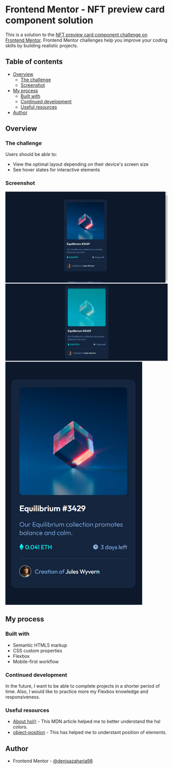 # Frontend Mentor - NFT preview card component solution

This is a solution to the [NFT preview card component challenge on Frontend Mentor](https://www.frontendmentor.io/challenges/nft-preview-card-component-SbdUL_w0U). Frontend Mentor challenges help you improve your coding skills by building realistic projects. 

## Table of contents

- [Overview](#overview)
  - [The challenge](#the-challenge)
  - [Screenshot](#screenshot)
- [My process](#my-process)
  - [Built with](#built-with)
  - [Continued development](#continued-development)
  - [Useful resources](#useful-resources)
- [Author](#author)

## Overview

### The challenge

Users should be able to:

- View the optimal layout depending on their device's screen size
- See hover states for interactive elements

### Screenshot

![1](./my_design/desktop-design.png)
![2](./my_design/hover-state.png)
![3](./my_design/mobile-design.png)

## My process

### Built with

- Semantic HTML5 markup
- CSS custom properties
- Flexbox
- Mobile-first workflow

### Continued development

In the future, I want to be able to complete projects in a shorter period of time. Also, I would like to practice more my Flexbox knowledge and responsiveness.

### Useful resources

- [About hsl()](https://developer.mozilla.org/en-US/docs/Web/CSS/color_value/hsl()) - This MDN article helped me to better understand the hsl colors. 
- [object-position](https://developer.mozilla.org/en-US/docs/Web/CSS/object-position) - This has helped me to understant position of elements.

## Author

- Frontend Mentor - [@denisazaharia98](https://www.frontendmentor.io/profile/denisazaharia98)
